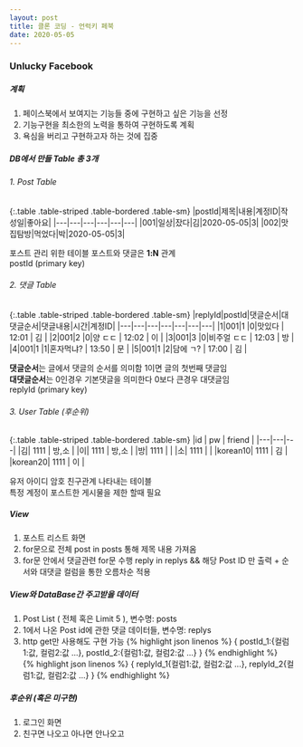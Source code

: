 ```yaml
---
layout: post
title: 클론 코딩 - 언럭키 페북
date: 2020-05-05
---
```


### Unlucky Facebook


##### 계획

1. 페이스북에서 보여지는 기능들 중에 구현하고 싶은 기능을 선정
2. 기능구현을 최소한의 노력을 통하여 구현하도록 계획
3. 욕심을 버리고 구현하고자 하는 것에 집중

##### DB에서 만들 Table 총 3개


###### 1. Post Table

{:.table .table-striped .table-bordered .table-sm}
|postId|제목|내용|계정ID|작성일|좋아요|
|---|---|---|---|---|---|
|001|일상|잤다|김|2020-05-05|3|
|002|맛집탐방|먹었다|박|2020-05-05|3|

포스트 관리 위한 테이블
포스트와 댓글은 **1:N** 관계  
postId (primary key)

###### 2. 댓글 Table

{:.table .table-striped .table-bordered .table-sm}
|replyId|postId|댓글순서|대댓글순서|댓글내용|시간|계정ID|
|---|---|---|---|---|---|---|
|1|001|1 |0|맛있다      | 12:01 | 김 |
|2|001|2 |0|양 ㄷㄷ     | 12:02 | 이 |
|3|001|3 |0|비주얼 ㄷㄷ | 12:03 | 방 |
|4|001|1 |1|혼자먹냐?   | 13:50 | 문 |
|5|001|1 |2|담에 ㄱ?    | 17:00 | 김 |

**댓글순서**는 글에서 댓글의 순서를 의미함 1이면 글의 첫번째 댓글임  
**대댓글순서**는 0인경우 기본댓글을 의미한다 0보다 큰경우 대댓글임  
replyId (primary key)

###### 3. User Table (후순위)

{:.table .table-striped .table-bordered .table-sm}
|id | pw | friend |
|---|---|---|
|김| 1111 | 방,소 |
|이| 1111 | 방,소 |
|방| 1111 | |
|소| 1111 | |
|korean10| 1111 | 김 |
|korean20| 1111 | 이 |

유저 아이디 암호 친구관계 나타내는 테이블  
특정 계정이 포스트한 게시물을 제한 할때 필요


##### View
1. 포스트 리스트 화면
2. for문으로 전체 post in posts 통해 제목 내용 가져옴
3. for문 안에서 댓글관련 for문 수행 reply in replys && 해당 Post ID 만 출력 + 순서와 대댓글 컬럼을 통한 오름차순 적용  

##### View와 DataBase간 주고받을 데이터
1. Post List ( 전체 혹은 Limit 5 ), 변수명: posts 
2. 1에서 나온 Post id에 관한 댓글 데이터들, 변수명: replys
3. http get만 사용해도 구현 가능
{% highlight json linenos %}
    {
        postId_1:{컬럼1:값, 컬럼2:값 ...}, 
        postId_2:{컬럼1:값, 컬럼2:값 ...}
    }
{% endhighlight %}  
{% highlight json linenos %}
    {
        replyId_1{컬럼1:값, 컬럼2:값 ...},
        replyId_2{컬럼1:값, 컬럼2:값 ...}
    }
{% endhighlight %} 

##### 후순위 (혹은 미구현)
1. 로그인 화면
2. 친구면 나오고 아나면 안나오고
